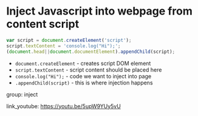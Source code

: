 # Inject Javascript into webpage from content script

```javascript
var script = document.createElement('script');
script.textContent = 'console.log("Hi");';
(document.head||document.documentElement).appendChild(script);
```

- `document.createElement` - creates script DOM element
- `script.textContent` - script content should be placed here
- `console.log("Hi");` - code we want to inject into page
- `.appendChild(script)` - this is where injection happens

group: inject


link_youtube: https://youtu.be/5upW9YUy5vU
